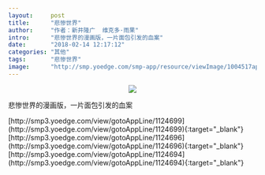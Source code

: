 ```yaml
---
layout:     post
title:      "悲惨世界"
author:     "作者：新井隆广  维克多·雨果"
intro:      "悲惨世界的漫画版，一片面包引发的血案"
date:       "2018-02-14 12:17:12"
categories: "其他"
tags:       "悲惨世界"
image:      "http://smp.yoedge.com/smp-app/resource/viewImage/1004517appline.png"
---
```

<div style="text-align: center">
<p><img src="http://smp.yoedge.com/smp-app/resource/viewImage/1004517appline.png"/></p>
</div>
<p class="post-meta">
<span>悲惨世界的漫画版，一片面包引发的血案</span>
</p>
[http://smp3.yoedge.com/view/gotoAppLine/1124699](http://smp3.yoedge.com/view/gotoAppLine/1124699){:target="_blank"}
[http://smp3.yoedge.com/view/gotoAppLine/1124696](http://smp3.yoedge.com/view/gotoAppLine/1124696){:target="_blank"}
[http://smp3.yoedge.com/view/gotoAppLine/1124694](http://smp3.yoedge.com/view/gotoAppLine/1124694){:target="_blank"}


